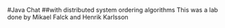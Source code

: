 #Java Chat
##with distributed system ordering algorithms
This was a lab done by Mikael Falck and Henrik Karlsson
